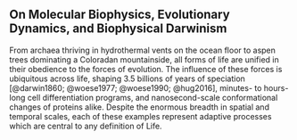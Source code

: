## On Molecular Biophysics, Evolutionary Dynamics, and Biophysical Darwinism 

From archaea thriving in hydrothermal vents on the ocean floor to aspen trees
dominating a Coloradan mountainside, all forms of life are unified in their
obedience to the forces of evolution. The influence of these forces is
ubiquitous across life, shaping 3.5 billions of years of speciation
[@darwin1860; @woese1977; @woese1990; @hug2016], minutes- to hours-long cell
differentiation programs, and nanosecond-scale conformational changes of
proteins alike. Despite the enormous breadth in spatial and temporal scales,
each of these examples represent adaptive processes which are central to any
definition of Life. 
